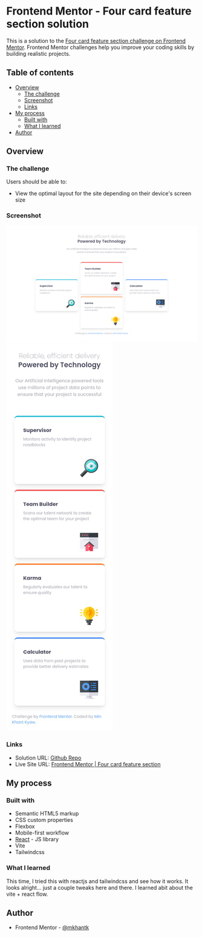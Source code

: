 # Frontend Mentor - Four card feature section solution

This is a solution to the [Four card feature section challenge on Frontend Mentor](https://www.frontendmentor.io/challenges/four-card-feature-section-weK1eFYK). Frontend Mentor challenges help you improve your coding skills by building realistic projects. 

## Table of contents

- [Overview](#overview)
  - [The challenge](#the-challenge)
  - [Screenshot](#screenshot)
  - [Links](#links)
- [My process](#my-process)
  - [Built with](#built-with)
  - [What I learned](#what-i-learned)
- [Author](#author)




## Overview

### The challenge

Users should be able to:

- View the optimal layout for the site depending on their device's screen size

### Screenshot

![desktop](./src/assets/desktop-screenshot.png)
![mobile](./src/assets/mobile-screenshot.png)


### Links

- Solution URL: [Github Repo](https://github.com/mkhantk/four-card-feature-section)
- Live Site URL: [Frontend Mentor | Four card feature section](https://mkhantk.github.io/four-card-feature-section/)

## My process

### Built with

- Semantic HTML5 markup
- CSS custom properties
- Flexbox
- Mobile-first workflow
- [React](https://reactjs.org/) - JS library
- Vite
- Tailwindcss



### What I learned

This time, I tried this with reactjs and tailwindcss and see how it works. It looks alright... just a couple tweaks here and there. I learned abit about the vite + react flow. 




## Author

- Frontend Mentor - [@mkhantk](https://www.frontendmentor.io/profile/mkhantk)



